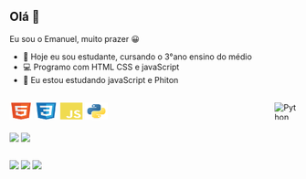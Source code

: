## Olá 👋
Eu sou o Emanuel, muito prazer 😀

- 🔭 Hoje eu sou estudante, cursando o 3°ano ensino do médio
- 💻 Programo com HTML CSS e javaScript
- 🌱 Eu estou estudando javaScript e Phiton

<div style="display: inline_block"><br>
  <img align="center" alt="HTML" height="30" width="40" src="https://raw.githubusercontent.com/devicons/devicon/master/icons/html5/html5-original.svg">
  <img align="center" alt="CSS" height="30" width="40" src="https://raw.githubusercontent.com/devicons/devicon/master/icons/css3/css3-original.svg">
  <img align="center" alt="Js" height="30" width="40" src="https://raw.githubusercontent.com/devicons/devicon/master/icons/javascript/javascript-plain.svg">
  <img align="center" alt="Python" height="30" width="40" src="https://raw.githubusercontent.com/devicons/devicon/master/icons/python/python-original.svg">
  <img align="right" alt="Python" height="30" width="40" src=>
</div>

###

<picture>
  <source
    srcset="https://github-readme-stats.vercel.app/api?username=emanuelhmarcineksilva&show_icons=true&theme=merko"
    media="(prefers-color-scheme: dark)"
  />
  <source
    srcset="https://github-readme-stats.vercel.app/api?username=emanuelhmarcineksilva&show_icons=true"
    media="(prefers-color-scheme: light), (prefers-color-scheme: no-preference)"
  />
  <img src="https://github-readme-stats.vercel.app/api?username=anuraghazra&show_icons=true" />
</picture>

<a href="https://github.com/emanuelhmarcineksilva">
  <img height=180 align="rigth" src="https://github-readme-stats.vercel.app/api/top-langs?username=emanuelhmarcineksilva&layout=compact&langs_count=8&card_width=320"/>
</a>

##

<div> 
  <!-- YouTube <a href="https://www.youtube.com/channel/UC_-uuuZbY0AAt9CViNzvc-Q" target="_blank"><img src="https://img.shields.io/badge/YouTube-FF0000?style=for-the-badge&logo=youtube&logoColor=white" target="_blank"></a> -->
  <a href="https://instagram.com/emanuelhenrique_16" target="_blank"><img src="https://img.shields.io/badge/-Instagram-%23E4405F?style=for-the-badge&logo=instagram&logoColor=white" target="_blank"></a>
  <a href = "emanuel.henriquemarcinek.silva@escola.pr.gov.br"><img src="https://img.shields.io/badge/-Gmail-%23333?style=for-the-badge&logo=gmail&logoColor=white" target="_blank"></a>
  <a href="https://www.linkedin.com/in/emanuel-henrique-marcinek-silva-0a5015308/" target="_blank"><img src="https://img.shields.io/badge/-LinkedIn-%230077B5?style=for-the-badge&logo=linkedin&logoColor=white" target="_blank"></a> 
   <!-- Whats <a href="https://www.linkedin.com/in/emanuel-henrique-marcinek-silva-0a5015308/" target="_blank"><img src="https://img.shields.io/badge/WhatsApp-25D366?style=for-the-badge&logo=whatsapp&logoColor=white" target="_blank"></a> --> 
</div>
